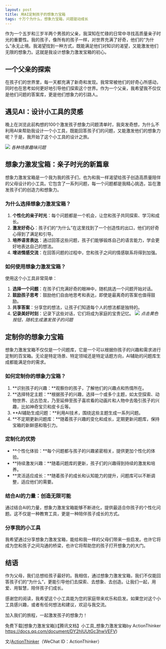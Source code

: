 ```yaml
---
layout: post
title: 用AI定制孩子的想象力宝箱
tags: 十万个为什么，想象力宝箱，问题驱动成长
---
```


作为一个五岁和三岁半两个男孩的父亲，我深知在忙碌的日常中寻找高质量亲子时光的重要性。我的孩子，像所有的孩子一样，对世界充满了好奇，他们的“为什么”永无止境。我渴望找到一种方式，既能满足他们对知识的渴望，又能激发他们无限的想象力。这就是我设计想象力激发宝箱的初心。

## 一个父亲的探索
在孩子们的世界里，每一天都充满了新奇和发现。我常常被他们的好奇心所感动，同时也在思考如何更好地引导他们探索这个世界。作为一个父亲，我希望我不仅仅是他们问题的答案库，更是他们想象力的引路人。

## 遇见AI：设计小工具的灵感
晚上在浏览此前构想的100个激发孩子想象力问题清单时，我突发奇想，为什么不利用AI来帮助我设计一个小工具，既能回答孩子们的问题，又能激发他们的想象力呢？于是，我开始了这个小工具的设计之旅。

![](https://p.ipic.vip/x8qlja.png)
*各种场景趣味问题*

## 想象力激发宝箱：亲子时光的新篇章
想象力激发宝箱是一个我为我的孩子们，也为和我一样渴望给孩子创造高质量陪伴的父母设计的小工具。它包含了一系列问题，每一个问题都是我精心挑选，旨在激发孩子们的创造力和想象力。


### 为什么选择想象力激发宝箱？
1. **个性化的亲子时光**：每个问题都是一个机会，让您和孩子共同探索、学习和成长。
2. **激发好奇心**：孩子们的“为什么”在这里找到了一个创造性的出口，他们的好奇心得到了满足和引导。
3. **培养语言表达**：通过回答这些问题，孩子们能够锻炼自己的语言能力，学会更好地表达自己的想法。
4. **增进情感交流**：在回答问题的过程中，您和孩子之间的情感联系将得到加强。

### 如何使用想象力激发宝箱？

使用这个小工具非常简单：

1. **选择一个问题**：在孩子们充满好奇的眼神中，随机挑选一个问题开始对话。
2. **鼓励孩子思考**：鼓励他们自由地思考和表达，即使是最离奇的答案也值得鼓励。
3. **共享答案**：分享您的想法，让孩子们知道每个人的想法都是独特的。
4. **记录美好时刻**：记录下这些对话，它们将成为家庭的宝贵记忆。
![](https://p.ipic.vip/mz3x7f.png)
*点击黄色按钮，随机生成激发孩子的问题*


## 定制你的想象力宝箱
想象力激发宝箱不仅仅是一个问题库，它是一个可以根据你孩子的兴趣和需求进行定制的百宝箱。无论是特定场景、特定领域还是特定话题方向，AI辅助的问题库生成都能满足你的需求。

### 如何定制你的想象力宝箱？
1. **识别孩子的兴趣：**观察你的孩子，了解他们的兴趣点和热情所在。
2. **选择特定主题：**根据孩子的兴趣，选择一个或多个主题，如太空探索、动物世界、远古恐龙，乃至延伸至孩子喜欢看的动画片和人物中去吸引孩子的兴趣，比如神奇宝贝和皮卡丘等。
3. **AI辅助生成问题：**利用AI技术，围绕这些主题生成一系列问题。
4. **不定期更新问题库：**随着孩子兴趣的变化和成长，定期更新问题库，保持宝箱的新鲜感和吸引力。

### 定制化的优势
* **个性化体验：**每个问题都与孩子的兴趣紧密相关，提供更加个性化的体验。
* **持续激发兴趣：**随着问题库的更新，孩子们的兴趣得到持续的激发和培养。
* **灵活适应成长：**随着孩子的成长和认知能力的提升，问题库可以不断调整，适应他们的需要。

### 结合AI的力量：创造无限可能
通过结合AI的力量，想象力激发宝箱能够不断进化，提供最适合你孩子的个性化问题。这不仅是一种教育工具，更是一种陪伴孩子成长的方式。

### 分享我的小工具
我希望通过分享想象力激发宝箱，能给和我一样的父母们带来一些启发。也许它将成为您和孩子之间沟通的桥梁，也许它将帮助您的孩子打开想象力的大门。

## 结语
作为父母，我们总想给孩子最好的。我相信，通过想象力激发宝箱，我们不仅能回答孩子们的“为什么”，更能引导他们去探索、去想象、去创造。让我们一起，用爱、用智慧，陪伴孩子们成长。

感谢您的阅读，我希望这个小工具能为您的家庭带来欢乐和启发。如果您对这个小工具感兴趣，或者有任何想法和建议，欢迎与我交流。

加入我们的旅程，一起激发孩子的想象力！

免费下载[想象力激发宝箱](【腾讯文档】小工具_想象力激发宝箱by ActionThinker
https://docs.qq.com/document/DY2hIUUtGc3hwVEFV)


文/[ActionThinker](https://actionthinker.com/)（WeChat ID：ActionThinker）

